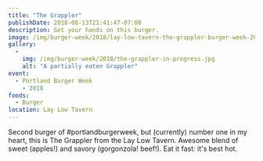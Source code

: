 ```yaml
---
title: "The Grappler"
publishDate: 2018-08-13T21:41:47-07:00
description: Get your hands on this burger.
image: /img/burger-week/2018/lay-low-tavern-the-grappler-burger-week-2018.jpg
gallery: 
  -
    img: /img/burger-week/2018/the-grappler-in-progress.jpg
    alt: "A partially eaten Grappler"
event:
  - Portland Burger Week
    - 2018  
foods:
  - Burger
location: Lay Low Tavern
---
```

Second burger of #portlandburgerweek, but (currently) number one in my heart, this is The Grappler from the Lay Low Tavern. Awesome blend of sweet (apples!) and savory (gorgonzola! beef!). Eat it fast: it's best hot.